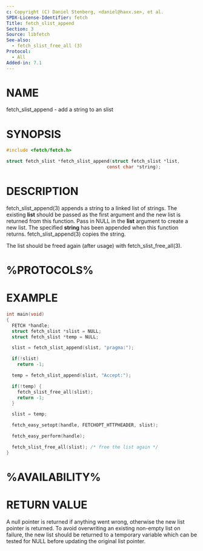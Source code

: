 ```yaml
---
c: Copyright (C) Daniel Stenberg, <daniel@haxx.se>, et al.
SPDX-License-Identifier: fetch
Title: fetch_slist_append
Section: 3
Source: libfetch
See-also:
  - fetch_slist_free_all (3)
Protocol:
  - All
Added-in: 7.1
---
```


# NAME

fetch_slist_append - add a string to an slist

# SYNOPSIS

~~~c
#include <fetch/fetch.h>

struct fetch_slist *fetch_slist_append(struct fetch_slist *list,
                                     const char *string);
~~~

# DESCRIPTION

fetch_slist_append(3) appends a string to a linked list of strings. The
existing **list** should be passed as the first argument and the new list is
returned from this function. Pass in NULL in the **list** argument to create
a new list. The specified **string** has been appended when this function
returns. fetch_slist_append(3) copies the string.

The list should be freed again (after usage) with
fetch_slist_free_all(3).

# %PROTOCOLS%

# EXAMPLE

~~~c
int main(void)
{
  FETCH *handle;
  struct fetch_slist *slist = NULL;
  struct fetch_slist *temp = NULL;

  slist = fetch_slist_append(slist, "pragma:");

  if(!slist)
    return -1;

  temp = fetch_slist_append(slist, "Accept:");

  if(!temp) {
    fetch_slist_free_all(slist);
    return -1;
  }

  slist = temp;

  fetch_easy_setopt(handle, FETCHOPT_HTTPHEADER, slist);

  fetch_easy_perform(handle);

  fetch_slist_free_all(slist); /* free the list again */
}
~~~

# %AVAILABILITY%

# RETURN VALUE

A null pointer is returned if anything went wrong, otherwise the new list
pointer is returned. To avoid overwriting an existing non-empty list on
failure, the new list should be returned to a temporary variable which can
be tested for NULL before updating the original list pointer.
